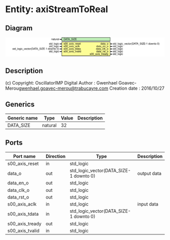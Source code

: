 # Entity: axiStreamToReal

## Diagram

![Diagram](axiStreamToReal.svg "Diagram")
## Description

(c) Copyright: OscillatorIMP Digital
Author : Gwenhael Goavec-Merou<gwenhael.goavec-merou@trabucayre.com>
Creation date : 2016/10/27
## Generics

| Generic name | Type    | Value | Description |
| ------------ | ------- | ----- | ----------- |
| DATA_SIZE    | natural | 32    |             |
## Ports

| Port name       | Direction | Type                                   | Description |
| --------------- | --------- | -------------------------------------- | ----------- |
| s00_axis_reset  | in        | std_logic                              |             |
| data_o          | out       | std_logic_vector(DATA_SIZE-1 downto 0) | output data |
| data_en_o       | out       | std_logic                              |             |
| data_clk_o      | out       | std_logic                              |             |
| data_rst_o      | out       | std_logic                              |             |
| s00_axis_aclk   | in        | std_logic                              | input data  |
| s00_axis_tdata  | in        | std_logic_vector(DATA_SIZE-1 downto 0) |             |
| s00_axis_tready | out       | std_logic                              |             |
| s00_axis_tvalid | in        | std_logic                              |             |
